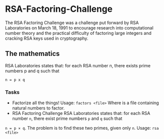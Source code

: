 # RSA-Factoring-Challenge
The RSA Factoring Challenge was a challenge put forward by RSA Laboratories on
March 18, 1991 to encourage research into computational number theory and the
practical difficulty of factoring large integers and cracking RSA keys used in
cryptography.
## The mathematics
RSA Laboratories states that: for each RSA number n, there exists prime numbers p and q such that
```
n = p x q
```
### Tasks
- Factorize all the things!
	 Usage: `factors <file>`
Where <file> is a file containing natural numbers to factor.
- RSA Factoring Challenge
	RSA Laboratories states that: for each RSA number `n`, there exist prime numbers `p` and `q` such that

`n = p × q`. The problem is to find these two primes, given only `n`.
Usage: `rsa <file>`
